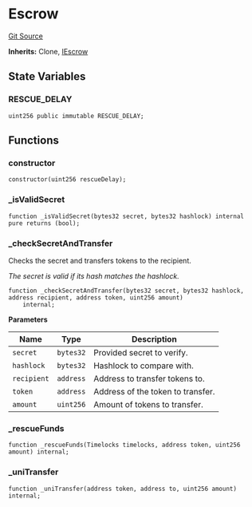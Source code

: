 # Escrow
[Git Source](https://github.com/1inch/cross-chain-swap/blob/ebb85c41907258c27b301dda207e13dd189a6048/contracts/Escrow.sol)

**Inherits:**
Clone, [IEscrow](/contracts/interfaces/IEscrow.sol/interface.IEscrow.md)


## State Variables
### RESCUE_DELAY

```solidity
uint256 public immutable RESCUE_DELAY;
```


## Functions
### constructor


```solidity
constructor(uint256 rescueDelay);
```

### _isValidSecret


```solidity
function _isValidSecret(bytes32 secret, bytes32 hashlock) internal pure returns (bool);
```

### _checkSecretAndTransfer

Checks the secret and transfers tokens to the recipient.

*The secret is valid if its hash matches the hashlock.*


```solidity
function _checkSecretAndTransfer(bytes32 secret, bytes32 hashlock, address recipient, address token, uint256 amount)
    internal;
```
**Parameters**

|Name|Type|Description|
|----|----|-----------|
|`secret`|`bytes32`|Provided secret to verify.|
|`hashlock`|`bytes32`|Hashlock to compare with.|
|`recipient`|`address`|Address to transfer tokens to.|
|`token`|`address`|Address of the token to transfer.|
|`amount`|`uint256`|Amount of tokens to transfer.|


### _rescueFunds


```solidity
function _rescueFunds(Timelocks timelocks, address token, uint256 amount) internal;
```

### _uniTransfer


```solidity
function _uniTransfer(address token, address to, uint256 amount) internal;
```

